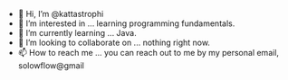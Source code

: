 - 👋 Hi, I’m @kattastrophi
- 👀 I’m interested in ... learning programming fundamentals.
- 🌱 I’m currently learning ... Java.
- 💞️ I’m looking to collaborate on ... nothing right now.
- 📫 How to reach me ... you can reach out to me by my personal email, solowflow@gmail

<!---
kattastrophi/kattastrophi is a ✨ special ✨ repository because its `README.md` (this file) appears on your GitHub profile.
You can click the Preview link to take a look at your changes.
--->
